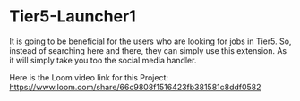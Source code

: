 # Tier5-Launcher1
It is going to be beneficial for the users who are looking for jobs in Tier5. So, instead of searching here and there, they can simply use this extension. As it will simply take you too the social media handler.

Here is the Loom video link for this Project:
https://www.loom.com/share/66c9808f1516423fb381581c8ddf0582
